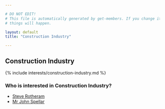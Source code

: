 ```yaml
---

# DO NOT EDIT!
# This file is automatically generated by get-members. If you change it, bad
# things will happen.

layout: default
title: "Construction Industry"

---
```


## Construction Industry

{% include interests/construction-industry.md %}

### Who is interested in Construction Industry?


* [Steve Rotheram](/members/steve-rotheram.html)
* [Mr John Spellar](/members/mr-john-spellar.html)

